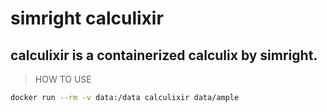 # simright calculixir
## calculixir is a containerized calculix by simright.

> HOW TO USE
``` bash
docker run --rm -v data:/data calculixir data/ample
```
